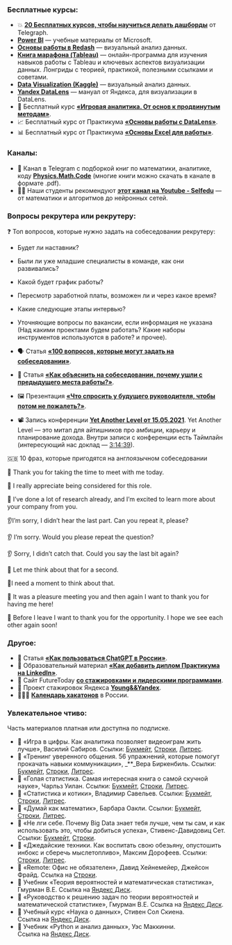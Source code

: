 ### Бесплатные курсы:

- 💥 [**20 Бесплатных курсов, чтобы научиться делать дашборды**](https://telegra.ph/Besplatnye-kursy-chtoby-nauchitsya-kruto-delat-dashbordy-12-03) от Telegraph.
- **[Power BI](https://docs.microsoft.com/ru-ru/learn/powerplatform/power-bi?WT.mc_id=powerbi_landingpage-marketing-page)** — учебные материалы от Microsoft.
- **[Основы работы в Redash](https://stepik.org/course/70987/syllabus)** — визуальный анализ данных.
- **[Книга марафона (Tableau)](https://tableau.pro/bookofmarathon42)** — онлайн-программа для изучения навыков работы с Tableau и ключевых аспектов визуализации данных. Лонгриды с теорией, практикой, полезными ссылками и советами.
- **[Data Visualization (Kaggle)](https://www.kaggle.com/learn/data-visualization)** — визуальный анализ данных.
- **[Yandex DataLens](https://cloud.yandex.ru/docs/datalens/)** — мануал от Яндекса, для визуализации в DataLens.
- 👾 Бесплатный курс [**«Игровая аналитика. От основ к продвинутым методам»**](https://www.devtodev.com/education/online-course/game-analytics-basics-rus).
- 📈 Бесплатный курс от Практикума [**«Основы работы с DataLens»**](https://practicum.yandex.ru/ycloud-datalens/).
- 📊 Бесплатный курс от Практикума [**«Основы Excel для работы»**](https://practicum.yandex.ru/excel-for-work/).

### Каналы:

- 💬 Канал в Telegram с подборкой книг по математики, аналитике, коду [**Physics.Math.Code**](https://t.me/physics_lib) (многие книги можно скачать в канале в формате .pdf).
- 👨‍🎓 Наши студенты рекомендуют [**этот канал на Youtube - Selfedu**](https://www.youtube.com/@selfedu_rus) — от математики и алгоритмов до нейронных сетей.

### Вопросы рекрутера или рекрутеру:

❓ Топ вопросов, которые нужно задать на собеседовании рекрутеру:

- Будет ли наставник?
- Были ли уже младшие специалисты в команде, как они развивались?
- Какой будет график работы?
- Пересмотр заработной платы, возможен ли и через какое время?
- Какие следующие этапы интервью?
- Уточняющие вопросы по вакансии, если информация не указана (Над какими проектами будем работать? Какие наборы инструментов используются в работе? и прочее).

- 🗣️ Статья **[«100 вопросов, которые могут задать на собеседовании»](https://hr-portal.ru/tool/100-voprosov-kotorye-mozhno-zadat-na-sobesedovanii)**.
- 💃 Статья **[«Как объяснить на собеседовании, почему ушли с предыдущего места работы?»](https://kinzhal.media/ask-why-last-work)**.
- 🖼️ Презентация [**«Что спросить у будущего руководителя, чтобы потом не пожалеть?»**](https://disk.yandex.ru/i/-lu5FT1pgNjvSA).
- 📽️ Запись конференции **[Yet Another Level от 15.05.2021](https://www.youtube.com/watch?v=b8nHLwQp07A)**. Yet Another Level — это митап для айтишников про амбиции, карьеру и планирование дохода. Внутри записи с конференции есть Таймлайн (интересующий нас доклад — [3:14:39](https://www.youtube.com/watch?v=b8nHLwQp07A&t=11679s)).

🇬🇧 10 фраз, которые пригодятся на англоязычном собеседовании

👋 Thank you for taking the time to meet with me today.

👋 I really appreciate being considered for this role.

👋 I’ve done a lot of research already, and I’m excited to learn more about your company from you.

👂I’m sorry, I didn’t hear the last part. Can you repeat it, please?

👂 I’m sorry. Would you please repeat the question?

👂 Sorry, I didn’t catch that. Сould you say the last bit again?

🧠 Let me think about that for a second.

🧠I need a moment to think about that.

🙏 It was a pleasure meeting you and then again I want to thank you for having me here!

🙏 Before I leave I want to thank you for the opportunity. I hope we see each other again soon!

### Другое:

- 🤖 Статья [**«Как пользоваться ChatGPT в России»**](https://thecode.media/chat-discord/).
- 📄 Образовательный материал [**«Как добавить диплом Практикума на LinkedIn»**](https://disk.yandex.ru/i/nPZTSJ_Ed_eNuQ).
- 🦅 Сайт FutureToday [**co cтажировками и лидерскими программами**](https://fut.ru/catalog/).
- 🦋 Проект стажировок Яндекса [**Young&&Yandex**](https://yandex.ru/yaintern/index#vkladki_styles).
- 🏃‍♂️‍➡️ [**Календарь хакатонов**](https://www.xn--80aa3anexr8c.xn--p1ai/) в России.

### **Увлекательное чтиво:**

Часть материалов платная или доступна по подписке.

- 📔 «Игра в цифры. Как аналитика позволяет видеоиграм жить лучше», Василий Сабиров. Ссылки: [Букмейт](https://bookmate.ru/books/wmngE9Bm), [Строки](https://stroki.mts.ru/book/igra-v-tsifry-kak-analitika-pozvolyayet-videoigram-zhit-luchshe-12281), [Литрес](https://www.litres.ru/book/vasiliy-sabirov-3241/igra-v-cifry-kak-analitika-pozvolyaet-videoigram-zhit-55523374/).
- 📕 «Тренинг уверенного общения. 56 упражнений, которые помогут прокачать навыки коммуникации», _**_Вера Биркенбиль. Ссылки: [Букмейт](https://bookmate.ru/books/s5AjYiTK), [Строки](https://stroki.mts.ru/book/trening-uverennogo-obscheniya-56-uprazhneniy-kotoryye-pomogut-prokachat-navyki-kommunikatsii-25682), [Литрес](https://www.litres.ru/book/vera-birkenbil-26910/trening-uverennogo-obscheniya-56-uprazhneniy-kotorye-67554975/).
- 📒 «Голая статистика. Самая интересная книга о самой скучной науке», Чарльз Уилан. Ссылки: [Букмейт](https://bookmate.ru/books/N2e7oqFS), [Строки](https://stroki.mts.ru/book/golaya-statistika-samaya-interesnaya-kniga-o-samoy-skuchnoy-nauke-94632), [Литрес](https://www.litres.ru/book/charlz-uilan/golaya-statistika-samaya-interesnaya-kniga-o-samoy-skuchnoy-n-17358387/).
- 📗 «Статистика и котики», Владимир Савельев. Ссылки: [Букмейт](https://bookmate.ru/books/PPfi8yd6), [Строки](https://stroki.mts.ru/book/statistika-i-kotiki-50178), [Литрес](https://www.litres.ru/book/vladimir-savelev-10569666/statistika-i-kotiki-28731109/).
- 📔 «Думай как математик», Барбара Оакли. Ссылки: [Букмейт](https://bookmate.ru/books/v4PhgxOJ), [Строки](https://stroki.mts.ru/book/dumay-kak-matematik-2273), [Литрес](https://www.litres.ru/book/vladimir-savelev-10569666/statistika-i-kotiki-28731109/).
- 📓 «Не лги себе. Почему Big Data знает тебя лучше, чем ты сам, и как использовать это, чтобы добиться успеха», Стивенс-Давидовиц Сет. Ссылки: [Букмейт](https://bookmate.ru/books/BEfF2WEn), [Строки](https://stroki.mts.ru/book/ne-lgi-sebe-pochemu-big-data-znayet-tebya-luchshe-chem-ty-sam-i-kak-ispolzovat-eto-chtoby-dobitsya-uspekha-169587).
- 📘 «Джедайские техники. Как воспитать свою обезьяну, опустошить инбокс и сберечь мыслетопливо», Максим Дорофеев. Ссылки: [Строки](https://stroki.mts.ru/book/dzhedayskiye-tekhniki-36360), [Литрес](https://www.litres.ru/book/maksim-dorofeev/dzhedayskie-tehniki-kak-vospitat-svou-obezyanu-opustoshit-23590168/).
- 📒 «Remote: Офис не обязателен», Давид Хейнемейер, Джейсон Фрайд. Ссылка на [Строки](https://stroki.mts.ru/book/remote-ofis-ne-obyazatelen-37134).
- 📙 Учебник «Теория вероятностей и математическая статистика», Гмурман В.Е. Ссылка на [Яндекс Диск](https://disk.yandex.ru/i/nWZT1AxPZBLHdg).
- 📕 «Руководство к решению задач по теории вероятностей и математической статистике», Гмурман В.Е. Ссылка на [Яндекс Диск](https://disk.yandex.ru/i/n96d65_2ViVExg).
- 📗 Учебный курс «Наука о данных», Стивен Сол Скиена.  
  Ссылка на [Яндекс Диск](https://disk.yandex.ru/i/pfBQkA2Wz4QGvQ).
- 📘 Учебник «Python и анализ данных», Уэс Маккинни.  
  Ссылка на [Яндекс Диск](https://disk.yandex.ru/i/NpnuH1ZmvR2axg).